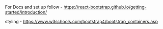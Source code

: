 For Docs and set up follow - https://react-bootstrap.github.io/getting-started/introduction/

styling - https://www.w3schools.com/bootstrap4/bootstrap_containers.asp
